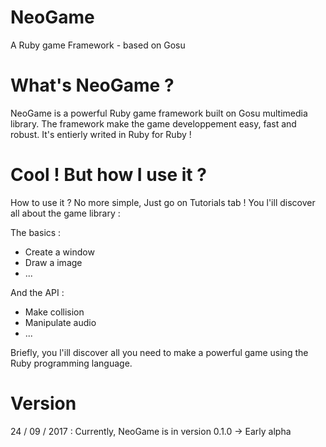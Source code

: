 # NeoGame
A Ruby game Framework - based on Gosu

# What's NeoGame ?
NeoGame is a powerful Ruby game framework built on Gosu multimedia library. 
The framework make the game developpement easy, fast and robust. 
It's entierly writed in Ruby for Ruby !

# Cool ! But how I use it ?
How to use it ? No more simple, Just go on Tutorials tab ! 
You l'ill discover all about the game library : 

The basics :
- Create a window
- Draw a image
- ...

And the API :
- Make collision
- Manipulate audio
- ... 

Briefly, you l'ill discover all you need to make a powerful game using the Ruby programming language.

# Version
24 / 09 / 2017 :
Currently, NeoGame is in version 0.1.0 -> Early alpha
